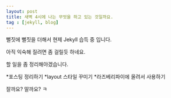 ```yaml
---
layout: post
title: 새벽 4시에 나는 무엇을 하고 있는 것일까요.
tag : [jekyll, blog]
---
```


뻘짓에 뻘짓을 더해서 현제 Jekyll 습득 중 입니다.

아직 익숙해 질려면 좀 걸릴듯 하네요.

할 일을 좀 정리해야겠습니다.

*포스팅 정리하기
*layout 스타일 꾸미기
*라즈베리파이에 올려서 사용하기

잘까요? 말까요? ㅋ